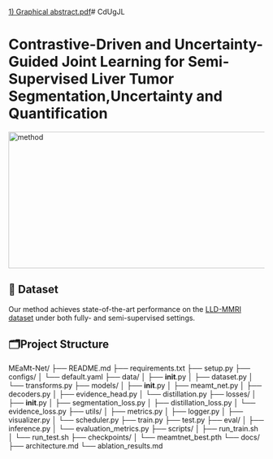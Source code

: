 [1) Graphical abstract.pdf](https://github.com/user-attachments/files/21563686/1.Graphical.abstract.pdf)# CdUgJL
# Contrastive-Driven and Uncertainty-Guided Joint Learning for Semi-Supervised Liver Tumor Segmentation,Uncertainty and Quantification

<img width="654" height="269" alt="method" src="https://github.com/user-attachments/assets/cf8f853e-06d7-4143-a3be-16d23995400d" />



## 🔗 Dataset
Our method achieves state-of-the-art performance on the [LLD-MMRI dataset](https://github.com/LMMMEng/LLD-MMRI-Dataset) under both fully- and semi-supervised settings.

## 🗂️Project Structure
MEaMt-Net/
├── README.md
├── requirements.txt
├── setup.py
├── configs/
│   └── default.yaml
├── data/
│   ├── __init__.py
│   ├── dataset.py
│   └── transforms.py
├── models/
│   ├── __init__.py
│   ├── meamt_net.py
│   ├── decoders.py
│   ├── evidence_head.py
│   └── distillation.py
├── losses/
│   ├── __init__.py
│   ├── segmentation_loss.py
│   ├── distillation_loss.py
│   └── evidence_loss.py
├── utils/
│   ├── metrics.py
│   ├── logger.py
│   ├── visualizer.py
│   └── scheduler.py
├── train.py
├── test.py
├── eval/
│   ├── inference.py
│   └── evaluation_metrics.py
├── scripts/
│   ├── run_train.sh
│   └── run_test.sh
├── checkpoints/
│   └── meamtnet_best.pth
└── docs/
    ├── architecture.md
    └── ablation_results.md






